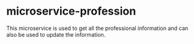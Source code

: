 # microservice-profession
This microservice is used to get all the professional information and can also be used to update the information.
